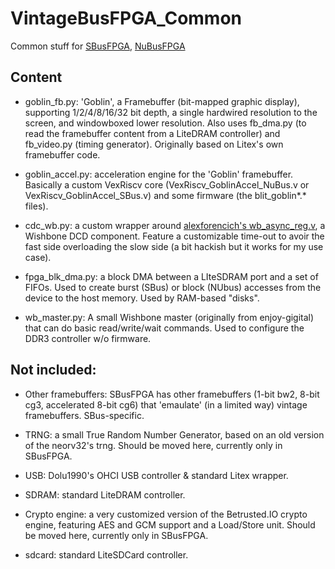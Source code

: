 # VintageBusFPGA_Common
Common stuff for [SBusFPGA](https://github.com/rdolbeau/SBusFPGA), [NuBusFPGA](https://github.com/rdolbeau/NuBusFPGA)

## Content

* goblin_fb.py: 'Goblin', a Framebuffer (bit-mapped graphic display), supporting 1/2/4/8/16/32 bit depth, a single hardwired resolution to the screen, and windowboxed lower resolution. Also uses fb_dma.py (to read the framebuffer content from a LiteDRAM controller) and fb_video.py (timing generator). Originally based on Litex's own framebuffer code.

* goblin_accel.py: acceleration engine for the 'Goblin' framebuffer. Basically a custom VexRiscv core (VexRiscv_GoblinAccel_NuBus.v or VexRiscv_GoblinAccel_SBus.v) and some firmware (the blit_goblin*.* files).

* cdc_wb.py: a custom wrapper around [alexforencich's wb_async_reg.v](https://github.com/alexforencich/verilog-wishbone/blob/master/rtl/wb_async_reg.v), a Wishbone DCD component. Feature a customizable time-out to avoir the fast side overloading the slow side (a bit hackish but it works for my use case).

* fpga_blk_dma.py: a block DMA between a LIteSDRAM port and a set of FIFOs. Used to create burst (SBus) or block (NUbus) accesses from the device to the host memory. Used by RAM-based "disks".

* wb_master.py: A small Wishbone master (originally from enjoy-gigital) that can do basic read/write/wait commands. Used to configure the DDR3 controller w/o firmware.

## Not included:

* Other framebuffers: SBusFPGA has other framebuffers (1-bit bw2, 8-bit cg3, accelerated 8-bit cg6) that 'emaulate' (in a limited way) vintage framebuffers. SBus-specific.

* TRNG: a small True Random Number Generator, based on an old version of the neorv32's trng. Should be moved here, currently only in SBusFPGA.

* USB: Dolu1990's OHCI USB controller & standard Litex wrapper.

* SDRAM: standard LiteDRAM controller.

* Crypto engine: a very customized version of the Betrusted.IO crypto engine, featuring AES and GCM support and a Load/Store unit. Should be moved here, currently only in SBusFPGA.

* sdcard: standard LiteSDCard controller.

